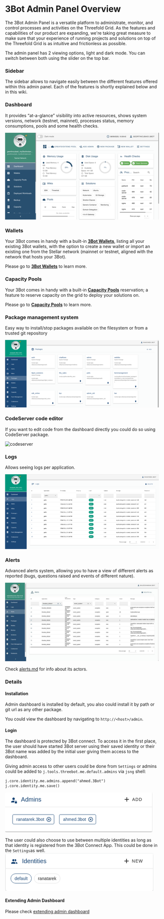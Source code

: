 # 3Bot Admin Panel Overview

The 3Bot Admin Panel is a versatile platform to administrate, monitor, and control processes and activities on the Threefold Grid. As the features and capabilities of our product are expanding, we're taking great measure to make sure that your experience of running projects and solutions on top of the Threefold Grid is as intuitive and frictionless as possible.

The admin panel has 2 viewing options, light and dark mode. You can switch between both using the slider on the top bar. 

### Sidebar

The sidebar allows to navigate easily between the different features offered within this admin panel. Each of the features is shortly explained below and in this wiki. 

### Dashboard

 It provides “at-a-glance” visibility into active resources, shows system versions, network (testnet, mainnet), processes status, memory consumptions, pools and some health checks. 

![./img/threebot_admin_dashboard.png](./img/threebot_admin_dashboard.png)

### Wallets
Your 3Bot comes in handy with a built-in [__3Bot Wallets__](3bot_wallet.md), listing all your existing 3Bot wallets, with the option to create a new wallet or import an existing one from the Stellar network (mainnet or testnet, aligned with the network that hosts your 3Bot). 

Please go to [__3Bot Wallets__](3bot_wallet.md) to learn more.

### Capacity Pools
Your 3Bot comes in handy with a built-in [__Capacity Pools__](3bot_capacity_pools.md) reservation; a feature to reserve capacity on the grid to deploy your solutions on.

Please go to [__Capacity Pools__](3bot_capacity_pools.md) to learn more.

### Package management system
Easy way to install/stop packages available on the filesystem or from a trusted git repository

![packagemanager](./img/packagemanager.png)


### CodeServer code editor

If you want to edit code from the dashboard directly you could do so using CodeServer package.

![codeserver](./img/3bot_admin_codeserver.png)

### Logs
Allows seeing logs per application.

![logs](./img/logs.png)


### Alerts
Advanced alerts system, allowing you to have a view of different alerts as reported (bugs, questions raised and events of different nature). 

![alerts](./img/alerts.jpg)

Check [alerts.md](admin_alerts.md) for info about its actors.

### Details

#### Installation

Admin dashboard is installed by default, you also could install it by path or git url as any other package.

You could view the dashboard by navigating to `http://<host>/admin`.

#### Login

The dashboard is protected by 3Bot connect. To access it in the first place, the user should have started 3Bot server using their saved identity or their 3Bot name was added by the initial user giving them access to the dashboard.

Giving admin access to other users could be done from `Settings` or admins could be added to `j.tools.threebot.me.default.admins` via `jsng` shell:

```python3
j.core.identity.me.admins.append("ahmed.3Bot")
j.core.identity.me.save()
```
![admin_list](./img/admin_list.png)


The user could also choose to use between multiple identities as long as that identity is registered from the 3Bot Connect App. This could be done in the `Settings`as well.
![identity_list](./img/identity_list.png)


#### Extending Admin Dashboard

Please check [extending admin dashboard](admin_extending.md)



